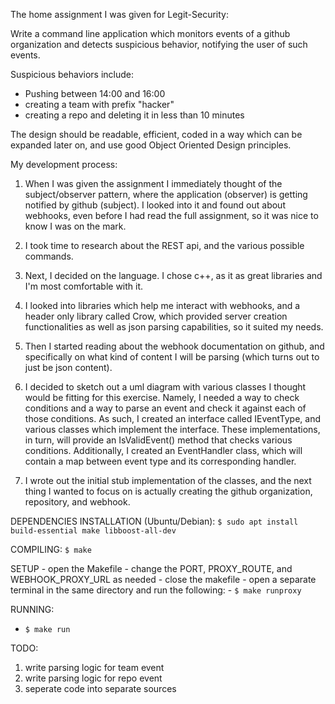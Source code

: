 The home assignment I was given for Legit-Security:

Write a command line application which monitors events of a github organization and detects suspicious behavior, notifying the user of such events.

Suspicious behaviors include:
- Pushing between 14:00 and 16:00
- creating a team with prefix "hacker"
- creating a repo and deleting it in less than 10 minutes

The design should be readable, efficient, coded in a way which can be expanded later on, and use good Object Oriented Design principles.



My development process:

1. When I was given the assignment I immediately thought of the subject/observer pattern, where the application (observer) is getting notified by github (subject). I looked into it and found out about webhooks, even before I had read the full assignment, so it was nice to know I was on the mark.

2. I took time to research about the REST api, and the various possible commands.

3. Next, I decided on the language. I chose c++, as it as great libraries and I'm most comfortable with it.

4. I looked into libraries which help me interact with webhooks, and a header only library called Crow, which provided server creation functionalities as well as json parsing capabilities, so it suited my needs.

5. Then I started reading about the webhook documentation on github, and specifically on what kind of content I will be parsing (which turns out to just be json content).

6. I decided to sketch out a uml diagram with various classes I thought would be fitting for this exercise. Namely, I needed a way to check conditions and a way to parse an event and check it against each of those conditions. As such, I created an interface called IEventType, and various classes which implement the interface. These implementations, in turn, will provide an IsValidEvent() method that checks various conditions. Additionally, I created an EventHandler class, which will contain a map between event type and its corresponding handler.

7. I wrote out the initial stub implementation of the classes, and the next thing I wanted to focus on is actually creating the github organization, repository, and webhook. 


DEPENDENCIES INSTALLATION (Ubuntu/Debian):
`$ sudo apt install build-essential make libboost-all-dev`



COMPILING:
`$ make`

SETUP
    - open the Makefile
    - change the PORT, PROXY_ROUTE, and WEBHOOK_PROXY_URL as needed
    - close the makefile
    - open a separate terminal in the same directory and run the following:
    - `$ make runproxy`

RUNNING: 
- `$ make run`

TODO:
1. write parsing logic for team event
2. write parsing logic for repo event 
3. seperate code into separate sources